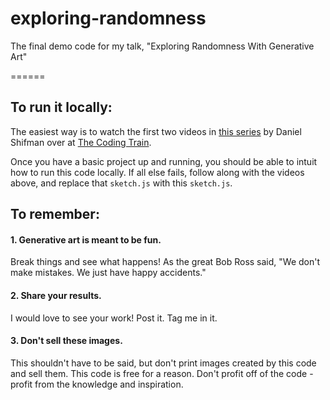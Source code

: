 # exploring-randomness
The final demo code for my talk, "Exploring Randomness With Generative Art"

======

## To run it locally:
The easiest way is to watch the first two videos in [this series](https://www.youtube.com/watch?v=8j0UDiN7my4&list=PLRqwX-V7Uu6Zy51Q-x9tMWIv9cueOFTFA) by Daniel Shifman over at [The Coding Train](https://www.youtube.com/channel/UCvjgXvBlbQiydffZU7m1_aw).

Once you have a basic project up and running, you should be able to intuit how to run this code locally.
If all else fails, follow along with the videos above, and replace that `sketch.js` with this `sketch.js`.

## To remember:
#### 1. Generative art is meant to be fun.
  Break things and see what happens! As the great Bob Ross said, "We don't make mistakes. We just have happy accidents."
#### 2. Share your results.
  I would love to see your work! Post it. Tag me in it.
#### 3. Don't sell these images.
   This shouldn't have to be said, but don't print images created by this code and sell them.
   This code is free for a reason. Don't profit off of the code - profit from the knowledge and inspiration.
